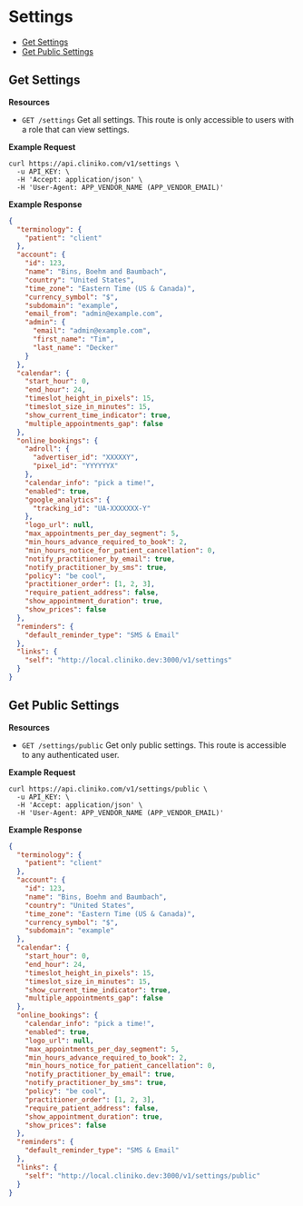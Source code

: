 # Settings

- [Get Settings](#get-settings 'This returns all settings.')
- [Get Public Settings](#get-public-settings 'This returns settings that are viewable by any user.')

## Get Settings

**Resources**

- `GET /settings` Get all settings. This route is only accessible to users with a role that can view settings.

**Example Request**

```shell
curl https://api.cliniko.com/v1/settings \
  -u API_KEY: \
  -H 'Accept: application/json' \
  -H 'User-Agent: APP_VENDOR_NAME (APP_VENDOR_EMAIL)'
```

**Example Response**

```json
{
  "terminology": {
    "patient": "client"
  },
  "account": {
    "id": 123,
    "name": "Bins, Boehm and Baumbach",
    "country": "United States",
    "time_zone": "Eastern Time (US & Canada)",
    "currency_symbol": "$",
    "subdomain": "example",
    "email_from": "admin@example.com",
    "admin": {
      "email": "admin@example.com",
      "first_name": "Tim",
      "last_name": "Decker"
    }
  },
  "calendar": {
    "start_hour": 0,
    "end_hour": 24,
    "timeslot_height_in_pixels": 15,
    "timeslot_size_in_minutes": 15,
    "show_current_time_indicator": true,
    "multiple_appointments_gap": false
  },
  "online_bookings": {
    "adroll": {
      "advertiser_id": "XXXXXY",
      "pixel_id": "YYYYYYX"
    },
    "calendar_info": "pick a time!",
    "enabled": true,
    "google_analytics": {
      "tracking_id": "UA-XXXXXXX-Y"
    },
    "logo_url": null,
    "max_appointments_per_day_segment": 5,
    "min_hours_advance_required_to_book": 2,
    "min_hours_notice_for_patient_cancellation": 0,
    "notify_practitioner_by_email": true,
    "notify_practitioner_by_sms": true,
    "policy": "be cool",
    "practitioner_order": [1, 2, 3],
    "require_patient_address": false,
    "show_appointment_duration": true,
    "show_prices": false
  },
  "reminders": {
    "default_reminder_type": "SMS & Email"
  },
  "links": {
    "self": "http://local.cliniko.dev:3000/v1/settings"
  }
}
```

## Get Public Settings

**Resources**

- `GET /settings/public` Get only public settings. This route is accessible to any authenticated user.

**Example Request**

```shell
curl https://api.cliniko.com/v1/settings/public \
  -u API_KEY: \
  -H 'Accept: application/json' \
  -H 'User-Agent: APP_VENDOR_NAME (APP_VENDOR_EMAIL)'
```

**Example Response**

```json
{
  "terminology": {
    "patient": "client"
  },
  "account": {
    "id": 123,
    "name": "Bins, Boehm and Baumbach",
    "country": "United States",
    "time_zone": "Eastern Time (US & Canada)",
    "currency_symbol": "$",
    "subdomain": "example"
  },
  "calendar": {
    "start_hour": 0,
    "end_hour": 24,
    "timeslot_height_in_pixels": 15,
    "timeslot_size_in_minutes": 15,
    "show_current_time_indicator": true,
    "multiple_appointments_gap": false
  },
  "online_bookings": {
    "calendar_info": "pick a time!",
    "enabled": true,
    "logo_url": null,
    "max_appointments_per_day_segment": 5,
    "min_hours_advance_required_to_book": 2,
    "min_hours_notice_for_patient_cancellation": 0,
    "notify_practitioner_by_email": true,
    "notify_practitioner_by_sms": true,
    "policy": "be cool",
    "practitioner_order": [1, 2, 3],
    "require_patient_address": false,
    "show_appointment_duration": true,
    "show_prices": false
  },
  "reminders": {
    "default_reminder_type": "SMS & Email"
  },
  "links": {
    "self": "http://local.cliniko.dev:3000/v1/settings/public"
  }
}
```
